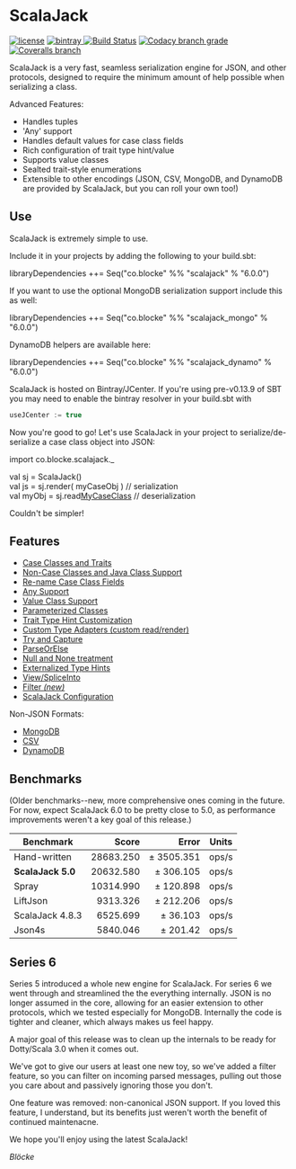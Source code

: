
# ScalaJack  
  
[![license](https://img.shields.io/github/license/mashape/apistatus.svg?maxAge=86400)](https://opensource.org/licenses/MIT) [ ![bintray](https://api.bintray.com/packages/blocke/releases/scalajack/images/download.svg) ](https://bintray.com/blocke/releases/scalajack/_latestVersion) [![Build Status](https://img.shields.io/travis/gzoller/ScalaJack.svg?branch=master)](https://travis-ci.org/gzoller/ScalaJack) [![Codacy branch grade](https://img.shields.io/codacy/grade/9437bb8b88464096b1a848ba0eed8b7d/master.svg?maxAge=2592000)](https://www.codacy.com/app/gzoller/ScalaJack?utm_source=github.com&amp;utm_medium=referral&amp;utm_content=gzoller/ScalaJack&amp;utm_campaign=Badge_Grade) [![Coveralls branch](https://img.shields.io/coveralls/gzoller/ScalaJack/master.svg?maxAge=360)](https://coveralls.io/github/gzoller/ScalaJack)  
  
ScalaJack is a very fast, seamless serialization engine for JSON, and other protocols, designed to require the minimum amount of help possible when serializing a class.  
  
Advanced Features:  
 - Handles tuples  
 - 'Any' support  
 - Handles default values for case class fields  
 - Rich configuration of trait type hint/value  
 - Supports value classes  
 - Sealted trait-style enumerations  
 - Extensible to other encodings (JSON, CSV, MongoDB, and DynamoDB are provided by ScalaJack, but you can roll your own too!)  
  
## Use  
  
ScalaJack is extremely simple to use.  
  
Include it in your projects by adding the following to your build.sbt:  
  
   libraryDependencies ++= Seq("co.blocke" %% "scalajack" % "6.0.0")  
  
If you want to use the optional MongoDB serialization support include this as well:  
  
   libraryDependencies ++= Seq("co.blocke" %% "scalajack_mongo" % "6.0.0")  
  
DynamoDB helpers are available here:  
  
   libraryDependencies ++= Seq("co.blocke" %% "scalajack_dynamo" % "6.0.0")  
  
ScalaJack is hosted on Bintray/JCenter.  If you're using pre-v0.13.9 of SBT you may need to enable the bintray resolver in your build.sbt with  
  
``` sbt  
useJCenter := true  
```  
    
Now you're good to go!  Let's use ScalaJack in your project to serialize/de-serialize a case class object into JSON:  
  
   import co.blocke.scalajack._  
  
   val sj = ScalaJack()  
   val js = sj.render( myCaseObj )  // serialization  
   val myObj = sj.read[MyCaseClass](js) // deserialization  
  
Couldn't be simpler!  
  
## Features  
  
* [Case Classes and Traits](doc/classesAndTraits.md)  
* [Non-Case Classes and Java Class Support](doc/noncase.md)  
* [Re-name Case Class Fields](doc/mapname.md)  
* [Any Support](doc/any.md)  
* [Value Class Support](doc/valueClass.md)  
* [Parameterized Classes](doc/parameterized.md)  
* [Trait Type Hint Customization](doc/typeHint.md)  
* [Custom Type Adapters (custom read/render)](doc/custom.md)
* [Try and Capture](doc/tryAndCapture.md)  
* [ParseOrElse](doc/parseOrElse.md)  
* [Null and None treatment](doc/nullAndNone.md)  
* [Externalized Type Hints](doc/externalTypes.md)  
* [View/SpliceInto](doc/viewSplice.md)
* [Filter *(new)*](doc/filter.md)  
* [ScalaJack Configuration](doc/config.md)  
  
Non-JSON Formats:  
* [MongoDB](doc/mongo.md)  
* [CSV](doc/csv.md)  
* [DynamoDB](doc/dynamo.md)  
  
## Benchmarks  
  
 (Older benchmarks--new, more comprehensive ones coming in the future.  For now, expect ScalaJack 6.0 to be pretty close to 5.0, as performance improvements weren't a key goal of this release.)
    
|Benchmark         |Score      |Error        |Units  
|------------------|----------:|------------:|-----|  
|Hand-written      |28683.250  |± 3505.351   |ops/s  
|**ScalaJack 5.0** |20632.580  |±  306.105   |ops/s  
|Spray             |10314.990  |±  120.898   |ops/s  
|LiftJson          |9313.326   |±  212.206   |ops/s  
|ScalaJack 4.8.3   |6525.699   |±  36.103    |ops/s  
|Json4s            |5840.046   |±  201.42    |ops/s  
  
## Series 6  
  
Series 5 introduced a whole new engine for ScalaJack.  For series 6 we went through and streamlined the the everything internally.  JSON is no longer assumed in the core, allowing for an easier extension to other protocols, which we tested especially for MongoDB.  Internally the code is tighter and cleaner, which always makes us feel happy.  

A major goal of this release was to clean up the internals to be ready for Dotty/Scala 3.0 when it comes out.

We've got to give our users at least one new toy, so we've added a filter feature, so you can filter on incoming parsed messages, pulling out those you care about and passively ignoring those you don't. 

One feature was removed: non-canonical JSON support.  If you loved this feature, I understand, but its benefits just weren't worth the benefit of continued maintenacne.
  
We hope you'll enjoy using the latest ScalaJack!  
  
*Blöcke*
